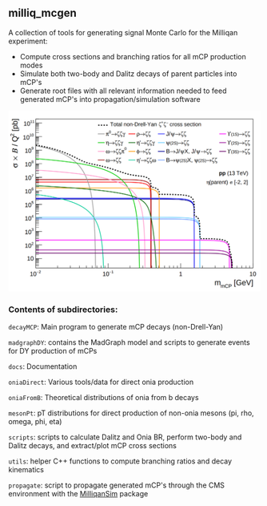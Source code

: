 ## milliq_mcgen

A collection of tools for generating signal Monte Carlo for the Milliqan experiment:
* Compute cross sections and branching ratios for all mCP production modes
* Simulate both two-body and Dalitz decays of parent particles into mCP's
* Generate root files with all relevant information needed to feed generated mCP's into propagation/simulation software

<p align="center"><a href="./scripts/plot-xsecs/mcp-xsec.pdf">
<img src="./scripts/plot-xsecs/mcp-xsec.png" alt="plot of mCP cross sections" width="700"/>
</a></p>

### Contents of subdirectories:

`decayMCP`: Main program to generate mCP decays (non-Drell-Yan)

`madgraphDY`: contains the MadGraph model and scripts to generate events for DY production of mCPs

`docs`: Documentation

`oniaDirect`: Various tools/data for direct onia production

`oniaFromB`: Theoretical distributions of onia from b decays

`mesonPt`: pT distributions for direct production of non-onia mesons (pi, rho, omega, phi, eta)

`scripts`: scripts to calculate Dalitz and Onia BR, perform two-body and Dalitz decays, and extract/plot mCP cross sections

`utils`: helper C++ functions to compute branching ratios and decay kinematics

`propagate`: script to propagate generated mCP's through the CMS environment with the [MilliqanSim](https://github.com/bjmarsh/MilliqanSim/tree/master) package
